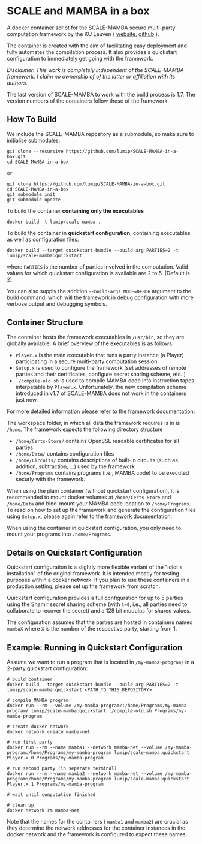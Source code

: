 # SCALE and MAMBA in a box

A docker container script for the SCALE-MAMBA secure multi-party computation framework by the KU Leuven ( [website](https://homes.esat.kuleuven.be/~nsmart/SCALE/), [github](https://github.com/KULeuven-COSIC/SCALE-MAMBA) ).

The container is created with the aim of facilitating easy deployment and fully automates the compilation process. It also provides a quickstart configuration to immediately get going with the framework.

*Disclaimer: This work is completely independent of the SCALE-MAMBA framework. I claim no ownership of of the latter or affiliation with its authors.*

The last version of SCALE-MAMBA to work with the build process is 1.7. The version numbers of the containers follow those of the framework.

## How To Build

We include the SCALE-MAMBA repository as a submodule, so make sure to initialise submodules:
```
git clone --recursive https://github.com/lumip/SCALE-MAMBA-in-a-box.git
cd SCALE-MAMBA-in-a-box
```
or
```
git clone https://github.com/lumip/SCALE-MAMBA-in-a-box.git
cd SCALE-MAMBA-in-a-box
git submodule init
git submodule update
```

To build the container **containing only the executables**
```
docker build -t lumip/scale-mamba .
```

To build the container in **quickstart configuration**, containing executables as well as configuration files:
```
docker build --target quickstart-bundle --build-arg PARTIES=2 -t lumip/scale-mamba:quickstart .
```
where `PARTIES` is the number of parties involved in the computation. Valid values for which quickstart configuration is available are 2 to 5. (Default is 2).

You can also supply the addition `--build-args MODE=DEBUG` argument to the build command, which will the framework in debug configuration with more verbose output and debugging symbols.

## Container Structure

The container hosts the framework executables in `/usr/bin`, so they are globally available. A brief overview of the executables is as follows:

- `Player.x` is the main executable that runs a party instance (a Player) participating in a secure multi-party computation session.
- `Setup.x` is used to configure the framework (set addresses of remote parties and their certificates, configure secret sharing scheme, etc..)
- `./compile-old.sh` is used to compile MAMBA code into instruction tapes interpetable by `Player.x`. Unfortunately, the new compilation scheme introduced in v1.7 of SCALE-MAMBA does not work in the containers just now.

For more detailed information please refer to the [framework documentation](https://homes.esat.kuleuven.be/~nsmart/SCALE/Documentation.pdf).

The workspace folder, in which all data the framework requires is in is `/home`. The framework expects the following directory structure

- `/home/Certs-Store/` contains OpenSSL readable certificates for all parties
- `/home/Data/` contains configuration files
- `/home/Circuits/` contains descriptions of built-in circuits (such as addition, subtraction, ...) used by the framework
- `/home/Programs` contains programs (i.e., MAMBA code) to be executed securly with the framework.

When using the plain container (without quickstart configuration), it is recommended to mount docker volumes at `/home/Certs-Store` and `/home/Data` and bind-mount your MAMBA code location to `/home/Programs`. To read on how to set up the framework and generate the configuration files using `Setup.x`, please again refer to the [framework documentation](https://homes.esat.kuleuven.be/~nsmart/SCALE/Documentation.pdf).

When using the container in quickstart configuration, you only need to mount your programs into `/home/Programs`.

## Details on Quickstart Configuration

Quickstart configuration is a slightly more flexible variant of the "idiot's installation" of the original framework. It is intended mostly for testing purposes within a docker network. If you plan to use these containers in a production setting, please set up the framework from scratch.

Quickstart configuration provides a full configuration for up to 5 parties using the Shamir secret sharing scheme (with `t=0`, i.e., all parties need to collaborate to recover the secret) and a 128 bit modulus for shared values.

The configuration assumes that the parties are hosted in containers named `mambaX` where `X` is the number of the respective party, starting from 1.

## Example: Running in Quickstart Configuration

Assume we want to run a program that is located in `/my-mamba-program/` in a 2-party quickstart configuration:

```
# build container
docker build --target quickstart-bundle --build-arg PARTIES=2 -t lumip/scale-mamba:quickstart <PATH_TO_THIS_REPOSITORY>

# compile MAMBA program
docker run --rm --volume /my-mamba-program/:/home/Programs/my-mamba-program/ lumip/scale-mamba:quickstart ./compile-old.sh Programs/my-mamba-program

# create docker network
docker network create mamba-net

# run first party
docker run --rm --name mamba1 --network mamba-net --volume /my-mamba-program:/home/Programs/my-mamba-program lumip/scale-mamba:quickstart Player.x 0 Programs/my-mamba-program

# run second party (in separate terminal)
docker run --rm --name mamba2 --network mamba-net --volume /my-mamba-program:/home/Programs/my-mamba-program lumip/scale-mamba:quickstart Player.x 1 Programs/my-mamba-program

# wait until computation finished

# clean up
docker network rm mamba-net
```

Note that the names for the containers ( `mamba1` and `mamba2`) are crucial as they determine the network addresses for the container instances in the docker network and the framework is configured to expect these names.
